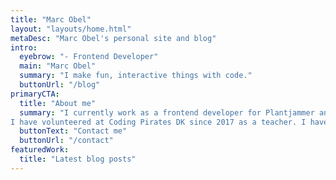 ```yaml
---
title: "Marc Obel"
layout: "layouts/home.html"
metaDesc: "Marc Obel's personal site and blog"
intro:
  eyebrow: "- Frontend Developer"
  main: "Marc Obel"
  summary: "I make fun, interactive things with code."
  buttonUrl: "/blog"
primaryCTA:
  title: "About me"
  summary: "I currently work as a frontend developer for Plantjammer and have been working there since start 2021.
I have volunteered at Coding Pirates DK since 2017 as a teacher. I have taught multiple workshops ranging from Web Development to 3D modeling/printing and robot wrestling. "
  buttonText: "Contact me"
  buttonUrl: "/contact"
featuredWork:
  title: "Latest blog posts"
---
```


